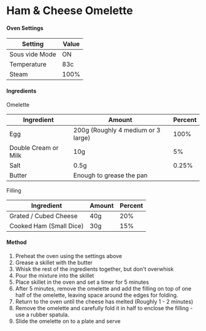 # Ham & Cheese Omelette

#### Oven Settings

| Setting  |  Value  |
|---|---|
| Sous vide Mode  | ON  |
| Temperature | 83c |
| Steam | 100% |

#### Ingredients

Omelette

| Ingredient  |  Amount  | Percent |
|---|---|--|
| Egg  | 200g (Roughly 4 medium or 3 large)  | 100% |
| Double Cream or Milk | 10g | 5% |
| Salt | 0.5g | 0.25% |
| Butter | Enough to grease the pan |

Filling

| Ingredient  |  Amount  | Percent |
|---|---|--|
| Grated / Cubed Cheese | 40g | 20% |
| Cooked Ham (Small Dice) | 30g | 15% |


#### Method

1. Preheat the oven using the settings above
2. Grease a skillet with the butter
3. Whisk the rest of the ingredients together, but don't overwhisk
4. Pour the mixture into the skillet
5. Place skillet in the oven and set a timer for 5 minutes
6. After 5 minutes, remove the omelette and add the filling on top of one half of the omelette, leaving space around the edges for folding.
7. Return to the oven until the cheese has melted (Roughly 1 - 2 minutes)
8. Remove the omelette and carefully fold it in half to enclose the filling - use a rubber spatula.
9. Slide the omelette on to a plate and serve

